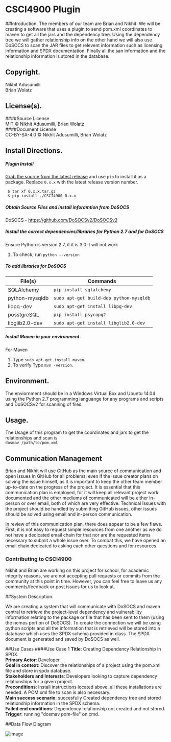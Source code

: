 # CSCI4900 Plugin

##Introduction.
The members of our team are Brian and Nikhit. We will be creating a software that uses a plugin to send pom.xml coordinates to maven to get all the jars and the dependency tree. Using the dependency tree we will gather relationship info on the other hand we will also use DoSOCS to scan the JAR files to get relevent information such as licensing information and SPDX documentation. Finally all the san information and the relationship information is stored in the database.

## Copyright.
Nikhit Adusumilli<br/>
Brian Wolatz

## License(s).
####Source License<br/>
MIT © Nikhit Adusumilli, Brian Wolatz<br/>
####Document License<br/>
CC-BY-SA-4.0 © Nikhit Adusumilli, Brian Wolatz<br/>

## Install Directions.

##### Plugin Install
[Grab the source from the latest
release](https://github.com/bwolatz/CSCI4900/releases) and use `pip` to install
it as a package. Replace `0.x.x` with the latest release version number.

` $ tar xf 0.x.x.tar.gz`<br/>
` $ pip install ./CSCI4900-0.x.x`

##### Obtain Source Files and install inforamtion from DoSOCS<br />
DoSOCS - https://github.com/DoSOCSv2/DoSOCSv2<br />

##### Install the correct dependencies/libraries for Python 2.7 and for DoSOCS<br />
Ensure Python is version 2.7, if it is 3.0 it will not work<br />
1. To check, run `python --version`

##### To add libraries for DoSOCS<br />
| File(s) | Commands |
| --- | --- |
|SQLAlchemy|`pip install sqlalchemy`|
|python-mysqldb|`sudo apt-get build-dep python-mysqldb`|
|libpq-dev|`sudo apt-get install libpq-dev`|
|posstgreSQL|`pip install psycopg2`|
|libglib2.0-dev|`sudo apt-get install libglib2.0-dev`|

##### Install Maven in your environment<br/>
For Maven<br />
1. Type `sudo apt-get install maven`.<br/>
2. To verify Type `mvn -version`.

## Environment.

The enviornment should be in a Windows Virtual Box and Ubuntu 14.04 using the Python 2.7 programming languange for any programs and scripts and DoSOCSv2 for scanning of files.

## Usage.

The Usage of this program to get the coordinates and jars to get the relationships and scan is <br/>
`dosmav /path/to/pom.xml`

## Communication Management

Brian and Nikhit will use GitHub as the main source of communication and open issues in GitHub for all problems, even if the issue creator plans on solving the issue himself, as it is important to keep the other team member up-to-date on the progress of the project. It is essential that this communication plan is employed, for it will keep all relevant project work documented and the other mediums of communicated will be either in-person or over email, both of which are very effective. Technical Issues with the project should be handled by submitting GitHub issues, other issues should be solved using email and in-person communication.

In review of this communication plan, there does appear to be a few flaws. First, it is not easy to request simple resources from one another as we do not have a dedicated email chain for that nor are the requested items necessary to submit a whole issue over. To combat this, we have opened an email chain dedicated to asking each other questions and for resources.

### Contributing to CSCI4900

Nikhit and Brian are working on this project for school, for academic integrity reasons, we are not accepting pull requests or commits from the community at this point in time. However, you can feel free to leave us any comments/feedback or post issues for us to look at.

##System Description.

We are creating a system that will communicate with DoSOCS and maven central to retrieve the project-level dependency and vulnerability information relating to the package or file that has been sent to them (using the nomos portion of DoSOCS). To create the connection we will be using python scripts and all the information that is retrieved will be stored into a database which uses the SPDX schema provided in class. The SPDX document is generated and saved by DoSOCS as well.

##Use Cases
####Use Case 1
**Title**: Creating Dependency Relationship in SPDX.<br/>
**Primary Actor**: Developer. <br/>
**Goal in context**: Discover the relationships of a project using the pom.xml file and store in spdx database.<br/>
**Stakeholders and Interests**: Developers looking to capture dependency relationships for a given project. <br/>
**Preconditions**: Install instructions located above, all these installations are needed. A POM.xml file to scan is also necessary. <br/>
**Main success scenario**: succesfully Created dependency tree and stored relationship information in the SPDX schema. <br/>
**Failed end conditions**: Dependency relationship not created and not stored.<br/>
**Trigger**: running "dosmav pom-file" on cmd.<br/>

##Data Flow Diagram

![image](https://cloud.githubusercontent.com/assets/11622664/13581103/ebb46550-e46a-11e5-815f-28e0db8cff43.png)
